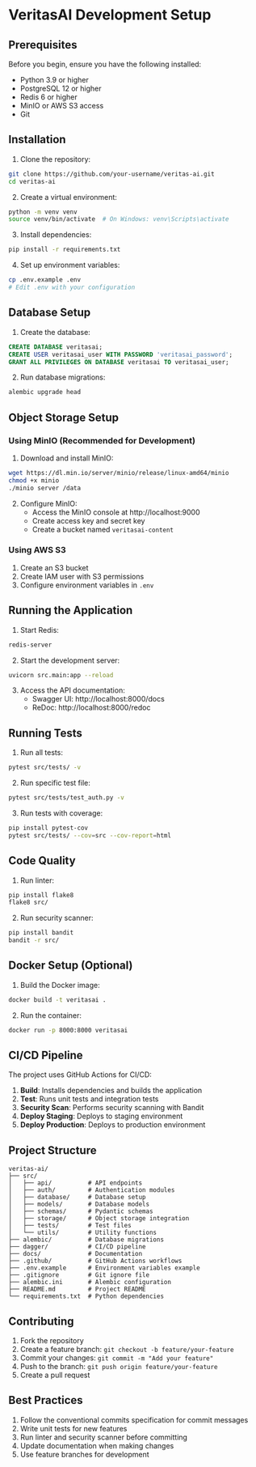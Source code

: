 # VeritasAI Development Setup

## Prerequisites

Before you begin, ensure you have the following installed:
- Python 3.9 or higher
- PostgreSQL 12 or higher
- Redis 6 or higher
- MinIO or AWS S3 access
- Git

## Installation

1. Clone the repository:
```bash
git clone https://github.com/your-username/veritas-ai.git
cd veritas-ai
```

2. Create a virtual environment:
```bash
python -m venv venv
source venv/bin/activate  # On Windows: venv\Scripts\activate
```

3. Install dependencies:
```bash
pip install -r requirements.txt
```

4. Set up environment variables:
```bash
cp .env.example .env
# Edit .env with your configuration
```

## Database Setup

1. Create the database:
```sql
CREATE DATABASE veritasai;
CREATE USER veritasai_user WITH PASSWORD 'veritasai_password';
GRANT ALL PRIVILEGES ON DATABASE veritasai TO veritasai_user;
```

2. Run database migrations:
```bash
alembic upgrade head
```

## Object Storage Setup

### Using MinIO (Recommended for Development)

1. Download and install MinIO:
```bash
wget https://dl.min.io/server/minio/release/linux-amd64/minio
chmod +x minio
./minio server /data
```

2. Configure MinIO:
   - Access the MinIO console at http://localhost:9000
   - Create access key and secret key
   - Create a bucket named `veritasai-content`

### Using AWS S3

1. Create an S3 bucket
2. Create IAM user with S3 permissions
3. Configure environment variables in `.env`

## Running the Application

1. Start Redis:
```bash
redis-server
```

2. Start the development server:
```bash
uvicorn src.main:app --reload
```

3. Access the API documentation:
   - Swagger UI: http://localhost:8000/docs
   - ReDoc: http://localhost:8000/redoc

## Running Tests

1. Run all tests:
```bash
pytest src/tests/ -v
```

2. Run specific test file:
```bash
pytest src/tests/test_auth.py -v
```

3. Run tests with coverage:
```bash
pip install pytest-cov
pytest src/tests/ --cov=src --cov-report=html
```

## Code Quality

1. Run linter:
```bash
pip install flake8
flake8 src/
```

2. Run security scanner:
```bash
pip install bandit
bandit -r src/
```

## Docker Setup (Optional)

1. Build the Docker image:
```bash
docker build -t veritasai .
```

2. Run the container:
```bash
docker run -p 8000:8000 veritasai
```

## CI/CD Pipeline

The project uses GitHub Actions for CI/CD:

1. **Build**: Installs dependencies and builds the application
2. **Test**: Runs unit tests and integration tests
3. **Security Scan**: Performs security scanning with Bandit
4. **Deploy Staging**: Deploys to staging environment
5. **Deploy Production**: Deploys to production environment

## Project Structure

```
veritas-ai/
├── src/
│   ├── api/          # API endpoints
│   ├── auth/         # Authentication modules
│   ├── database/     # Database setup
│   ├── models/       # Database models
│   ├── schemas/      # Pydantic schemas
│   ├── storage/      # Object storage integration
│   ├── tests/        # Test files
│   └── utils/        # Utility functions
├── alembic/          # Database migrations
├── dagger/           # CI/CD pipeline
├── docs/             # Documentation
├── .github/          # GitHub Actions workflows
├── .env.example      # Environment variables example
├── .gitignore        # Git ignore file
├── alembic.ini       # Alembic configuration
├── README.md         # Project README
└── requirements.txt  # Python dependencies
```

## Contributing

1. Fork the repository
2. Create a feature branch: `git checkout -b feature/your-feature`
3. Commit your changes: `git commit -m "Add your feature"`
4. Push to the branch: `git push origin feature/your-feature`
5. Create a pull request

## Best Practices

1. Follow the conventional commits specification for commit messages
2. Write unit tests for new features
3. Run linter and security scanner before committing
4. Update documentation when making changes
5. Use feature branches for development